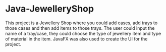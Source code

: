 # Java-JewelleryShop


This project is a Jewellery Shop where you could add cases, add trays to those cases and then add items to those trays. The user could input the name of a tray/case, they could choose the type of jewellery item and type of material in the item. JavaFX was also used to create the UI for the project.
